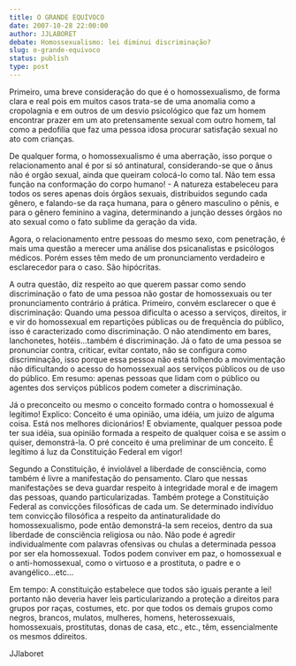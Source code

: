```yaml
---
title: O GRANDE EQUÍVOCO
date: 2007-10-28 22:00:00
author: JJLABORET
debate: Homossexualismo: lei diminui discriminação?
slug: o-grande-equivoco
status: publish 
type: post
---
```


Primeiro, uma breve consideração do que é o homossexualismo, de forma clara e real pois em muitos casos trata-se de uma anomalia como a cropolagnia e em outros de um desvio psicológico que faz um homem encontrar prazer em um ato pretensamente sexual com outro homem, tal como a pedofilia que faz uma pessoa idosa procurar satisfação sexual no ato com crianças.   

De qualquer forma, o homossexualismo é uma aberração, isso porque o relacionamento anal é por si só antinatural, considerando-se que o ânus não é orgão sexual, ainda que queiram colocá-lo como tal. Não tem essa função na conformação do corpo humano! - A natureza estabeleceu para todos os seres apenas dois órgãos sexuais, distribuidos segundo cada gênero, e falando-se da raça humana, para o gênero masculino o pênis, e para o gênero feminino a vagina, determinando a junção desses órgãos no ato sexual como o fato sublime da geração da vida.  

Agora, o relacionamento entre pessoas do mesmo sexo, com penetração, é mais uma questão a merecer uma análise dos psicanalistas e psicólogos médicos. Porém esses têm medo de um pronunciamento verdadeiro e esclarecedor para o caso. São hipócritas.   

A outra questão, diz respeito ao que querem passar como sendo discriminação o fato de uma pessoa não gostar de homossexuais ou ter pronunciamento contrário á prática. Primeiro, convém esclarecer o que é discriminação: Quando uma pessoa dificulta o acesso a serviços, direitos, ir e vir do homossexual em repartições públicas ou de frequência do público, isso é caracterizado como discriminação. O não atendimento em bares, lanchonetes, hotéis...também é discriminação. Já o fato de uma pessoa se pronunciar contra, criticar, evitar contato, não se configura como discriminação, isso porque essa pessoa não está tolhendo a movimentação não dificultando o acesso do homossexual aos serviços públicos ou de uso do público. Em resumo: apenas pessoas que lidam com o público ou agentes dos serviços públicos podem cometer a discriminação.  

Já o preconceito ou mesmo o conceito formado contra o homossexual é legítimo! Explico: Conceito é uma opinião, uma idéia, um juizo de alguma coisa. Está nos melhores dicionários! E obviamente, qualquer pessoa pode ter sua idéia, sua opinião formada a respeito de qualquer coisa e se assim o quiser, demonstrá-la. O pré conceito é uma preliminar de um conceito. É legítimo á luz da Constituição Federal em vigor!  

Segundo a Constituição, é inviolável a liberdade de consciência, como também é livre a manifestação do pensamento. Claro que nessas manifestações se deva guardar respeito à integridade moral e de imagem das pessoas, quando particularizadas. Também protege a Constituição Federal as convicções filosóficas de cada um. Se determinado indivíduo tem convicção filosófica a respeito da antinaturalidade do homossexualismo, pode então demonstrá-la sem receios, dentro da sua liberdade de consciência religiosa ou não. Não pode é agredir individualmente com palavras ofensivas ou chulas a determinada pessoa por ser ela homossexual. Todos podem conviver em paz, o homossexual e o anti-homossexual, como o virtuoso e a prostituta, o padre e o avangélico...etc...  

Em tempo: A constituição estabelece que todos são iguais perante a lei! portanto não deveria haver leis particularizando a proteção a direitos para grupos por raças, costumes, etc. por que todos os demais grupos como negros, brancos, mulatos, mulheres, homens, heterossexuais, homossexuais, prostitutas, donas de casa, etc., etc., têm, essencialmente os mesmos ddireitos.  

JJlaboret
